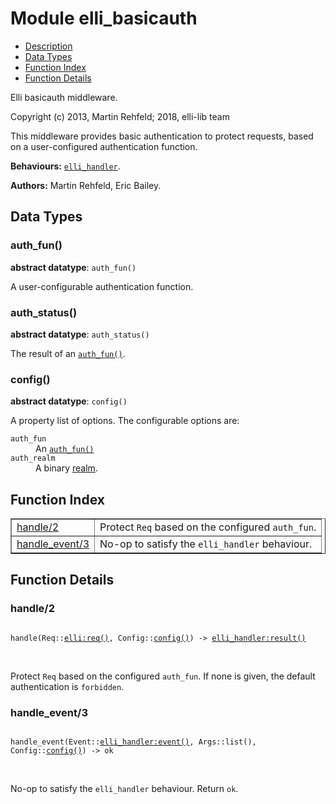 

# Module elli_basicauth #
* [Description](#description)
* [Data Types](#types)
* [Function Index](#index)
* [Function Details](#functions)

Elli basicauth middleware.

Copyright (c) 2013, Martin Rehfeld; 2018, elli-lib team

This middleware provides basic authentication to protect
requests, based on a user-configured authentication function.

__Behaviours:__ [`elli_handler`](https://github.com/elli-lib/elli/blob/develop/doc/elli_handler.md).

__Authors:__ Martin Rehfeld, Eric Bailey.

<a name="types"></a>

## Data Types ##




### <a name="type-auth_fun">auth_fun()</a> ###


__abstract datatype__: `auth_fun()`

A user-configurable authentication function.



### <a name="type-auth_status">auth_status()</a> ###


__abstract datatype__: `auth_status()`

The result of an <code><a href="#type-auth_fun">auth_fun()</a></code>.



### <a name="type-config">config()</a> ###


__abstract datatype__: `config()`

A property list of options.
The configurable options are:



<dt><code>auth_fun</code></dt>




<dd>An <code><a href="#type-auth_fun">auth_fun()</a></code></dd>




<dt><code>auth_realm</code></dt>




<dd>A binary <a href="https://tools.ietf.org.md/rfc1945#section-11">realm</a>.</dd>



<a name="index"></a>

## Function Index ##


<table width="100%" border="1" cellspacing="0" cellpadding="2" summary="function index"><tr><td valign="top"><a href="#handle-2">handle/2</a></td><td>Protect <code>Req</code> based on the configured <code>auth_fun</code>.</td></tr><tr><td valign="top"><a href="#handle_event-3">handle_event/3</a></td><td>No-op to satisfy the <code>elli_handler</code> behaviour.</td></tr></table>


<a name="functions"></a>

## Function Details ##

<a name="handle-2"></a>

### handle/2 ###

<pre><code>
handle(Req::<a href="http://raw.github.com/elli-lib/elli/develop/doc/elli.md#type-req">elli:req()</a>, Config::<a href="#type-config">config()</a>) -&gt; <a href="http://raw.github.com/elli-lib/elli/develop/doc/elli_handler.md#type-result">elli_handler:result()</a>
</code></pre>
<br />

Protect `Req` based on the configured `auth_fun`.
If none is given, the default authentication is `forbidden`.

<a name="handle_event-3"></a>

### handle_event/3 ###

<pre><code>
handle_event(Event::<a href="http://raw.github.com/elli-lib/elli/develop/doc/elli_handler.md#type-event">elli_handler:event()</a>, Args::list(), Config::<a href="#type-config">config()</a>) -&gt; ok
</code></pre>
<br />

No-op to satisfy the `elli_handler` behaviour. Return `ok`.

